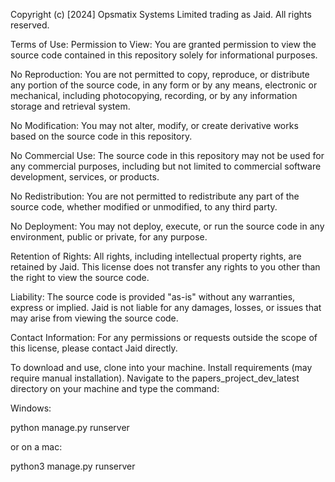 Copyright (c) [2024] Opsmatix Systems Limited trading as Jaid. All rights reserved.

Terms of Use:
Permission to View: You are granted permission to view the source code contained in this repository solely for informational purposes.

No Reproduction: You are not permitted to copy, reproduce, or distribute any portion of the source code, in any form or by any means, electronic or mechanical, including photocopying, recording, or by any information storage and retrieval system.

No Modification: You may not alter, modify, or create derivative works based on the source code in this repository.

No Commercial Use: The source code in this repository may not be used for any commercial purposes, including but not limited to commercial software development, services, or products.

No Redistribution: You are not permitted to redistribute any part of the source code, whether modified or unmodified, to any third party.

No Deployment: You may not deploy, execute, or run the source code in any environment, public or private, for any purpose.

Retention of Rights: All rights, including intellectual property rights, are retained by Jaid. This license does not transfer any rights to you other than the right to view the source code.

Liability: The source code is provided "as-is" without any warranties, express or implied. Jaid is not liable for any damages, losses, or issues that may arise from viewing the source code.

Contact Information:
For any permissions or requests outside the scope of this license, please contact Jaid directly.



To download and use, clone into your machine. Install requirements (may require manual installation). Navigate to the papers_project_dev_latest directory on your machine and type the command:

Windows:

python manage.py runserver

or on a mac:

python3 manage.py runserver
